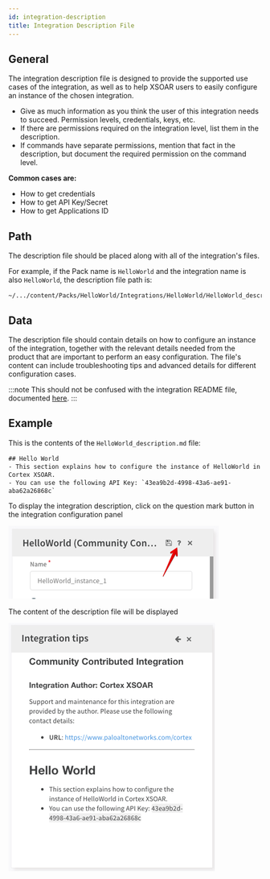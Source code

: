 ```yaml
---
id: integration-description
title: Integration Description File
---
```



## General
The integration description file is designed to provide the supported use cases of the integration, as well as to help XSOAR users to easily configure an instance of the chosen integration.  
* Give as much information as you think the user of this integration needs to succeed. Permission levels, credentials, keys, etc.  
* If there are permissions required on the integration level, list them in the description. 
* If commands have separate permissions, mention that fact in the description, but document the required permission on the command level.

**Common cases are:**

- How to get credentials
- How to get API Key/Secret
- How to get Applications ID


## Path
The description file should be placed along with all of the integration's files. 

For example, if the Pack name is `HelloWorld` and the integration name is also `HelloWorld`, the description file path is:
```
~/.../content/Packs/HelloWorld/Integrations/HelloWorld/HelloWorld_description.md
```


## Data
The description file should contain details on how to configure an instance of the integration, together with the relevant details needed from the product that are important to perform an easy configuration.
The file's content can include troubleshooting tips and advanced details for different configuration cases.

:::note 
This should not be confused with the integration README file, documented [here](../integrations/integration-docs).
:::

## Example
This is the contents of the `HelloWorld_description.md` file:
```
## Hello World
- This section explains how to configure the instance of HelloWorld in Cortex XSOAR.
- You can use the following API Key: `43ea9b2d-4998-43a6-ae91-aba62a26868c`
```

To display the integration description, click on the question mark button in the integration configuration panel

![](../doc_imgs/integrations/description_question_mark.png)

The content of the description file will be displayed 

![](../doc_imgs/integrations/description.md_example.png)
